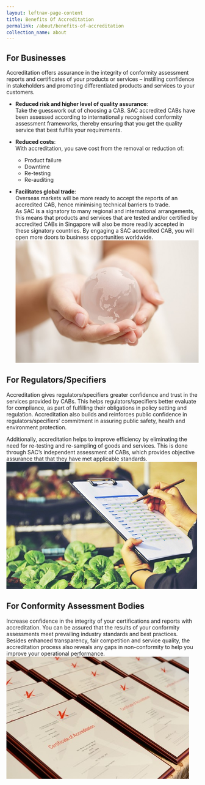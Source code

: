 ```yaml
---
layout: leftnav-page-content
title: Benefits Of Accreditation
permalink: /about/benefits-of-accreditation
collection_name: about
---
```


## For Businesses

Accreditation offers assurance in the integrity of conformity assessment reports and certificates of your products or services – instilling confidence in stakeholders and promoting differentiated products and services to your customers. 

* **Reduced risk and higher level of quality assurance**:  
Take the guesswork out of choosing a CAB. SAC accredited CABs have been assessed according to internationally recognised conformity assessment frameworks, thereby ensuring that you get the quality service that best fulfils your requirements.  

* **Reduced costs**:  
With accreditation, you save cost from the removal or reduction of: 
  * Product failure  
  * Downtime  
  * Re-testing  
  * Re-auditing  
  
* **Facilitates global trade**:  
Overseas markets will be more ready to accept  the reports of an accredited CAB, hence minimising technical barriers to trade.  
As SAC is a signatory to many regional and international arrangements, this means that products and services that are tested and/or certified by accredited CABs in Singapore will also be more readily accepted in these signatory countries. By engaging a SAC accredited CAB, you will open more doors to business opportunities worldwide.
![benefits of accreditation for businesses](/images/about/benefits-of-accreditation.jpg)

## For Regulators/Specifiers

Accreditation gives regulators/specifiers greater confidence and trust in the services provided by CABs. This helps regulators/specifiers better evaluate for compliance, as part of fulfilling their obligations in policy setting and regulation. Accreditation also builds and reinforces public confidence in regulators/specifiers’ commitment in assuring public safety, health and environment protection.

Additionally, accreditation helps to improve efficiency by eliminating the need for re-testing and re-sampling of goods and services. This is done through SAC’s independent assessment of CABs, which provides objective assurance that that they have met applicable standards.
![benefits of accreditation for Regulators](/images/about/benefits-of-accreditation-1.jpg)

## For Conformity Assessment Bodies

Increase confidence in the integrity of your certifications and reports with accreditation. You can be assured that the results of your conformity assessments meet prevailing industry standards and best practices. Besides enhanced transparency, fair competition and service quality, the accreditation process also reveals any gaps in non-conformity to help you improve your operational performance.
![benefits of accreditation for CABs](/images/about/benefits-of-accreditation-2.jpg)
